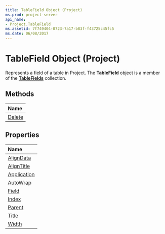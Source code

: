 ```yaml
---
title: TableField Object (Project)
ms.prod: project-server
api_name:
- Project.TableField
ms.assetid: 7f749404-0723-7a17-b83f-f43725c45fc5
ms.date: 06/08/2017
---
```



# TableField Object (Project)



Represents a field of a table in Project. The **TableField** object is a member of the **[TableFields](http://msdn.microsoft.com/library/1698bb53-f618-cd1a-a191-702f174ff279%28Office.15%29.aspx)** collection.

## Methods



|**Name**|
|:-----|
|[Delete](http://msdn.microsoft.com/library/b8bd5b48-4c64-898b-70d4-5b0ef5c02f19%28Office.15%29.aspx)|

## Properties



|**Name**|
|:-----|
|[AlignData](http://msdn.microsoft.com/library/9cd7bef5-a0aa-7150-e6bf-7e5f23632402%28Office.15%29.aspx)|
|[AlignTitle](http://msdn.microsoft.com/library/2343c215-52e7-4cb5-bc14-8902530a6f3b%28Office.15%29.aspx)|
|[Application](http://msdn.microsoft.com/library/99a21204-a913-2c8b-d00e-e05eece6992c%28Office.15%29.aspx)|
|[AutoWrap](http://msdn.microsoft.com/library/03364d30-736e-ae90-8e68-bf702b40444e%28Office.15%29.aspx)|
|[Field](http://msdn.microsoft.com/library/faeb3521-d25b-7474-cb35-e22cd2daffc7%28Office.15%29.aspx)|
|[Index](http://msdn.microsoft.com/library/7580e8ed-2f4a-073c-a76e-49bb342ec34c%28Office.15%29.aspx)|
|[Parent](http://msdn.microsoft.com/library/a16ace58-00e9-9ca3-ffbe-183ade647288%28Office.15%29.aspx)|
|[Title](http://msdn.microsoft.com/library/19ee2239-0a1c-73ca-9ea4-21fdfc924d65%28Office.15%29.aspx)|
|[Width](http://msdn.microsoft.com/library/ff691a5d-9d39-3ba2-f277-bebd56272a94%28Office.15%29.aspx)|

